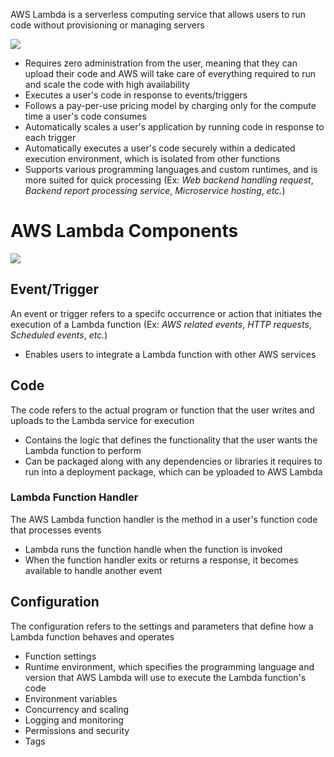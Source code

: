 AWS Lambda is a serverless computing service that allows users to run code without provisioning or managing servers

![](https://github.com/JonmarCorpuz/SecondBrain/blob/main/Assets/AWS%20Lambda.png)

* Requires zero administration from the user, meaning that they can upload their code and AWS will take care of everything required to run and scale the code with high availability
* Executes a user's code in response to events/triggers 
* Follows a pay-per-use pricing model by charging only for the compute time a user's code consumes
* Automatically scales a user's application by running code in response to each trigger 
* Automatically executes a user's code securely within a dedicated execution environment, which is isolated from other functions 
* Supports various programming languages and custom runtimes, and is more suited for quick processing (Ex: *Web backend handling request*, *Backend report processing service*, *Microservice hosting*, *etc.*)

# AWS Lambda Components

![](https://github.com/JonmarCorpuz/SecondBrain/blob/main/Assets/HQH_LlrGRkq3H9mASnI1Qg_0bef7cf0cd064c6590ae6894edda74f1_image.png)

## Event/Trigger

An event or trigger refers to a specifc occurrence or action that initiates the execution of a Lambda function (Ex: *AWS related events*, *HTTP requests*, *Scheduled events*, *etc.*)

* Enables users to integrate a Lambda function with other AWS services 

## Code

The code refers to the actual program or function that the user writes and uploads to the Lambda service for execution

* Contains the logic that defines the functionality that the user wants the Lambda function to perform
* Can be packaged along with any dependencies or libraries it requires to run into a deployment package, which can be yploaded to AWS Lambda

### Lambda Function Handler

The AWS Lambda function handler is the method in a user's function code that processes events

* Lambda runs the function handle when the function is invoked
* When the function handler exits or returns a response, it becomes available to handle another event

## Configuration

The configuration refers to the settings and parameters that define how a Lambda function behaves and operates

* Function settings
* Runtime environment, which specifies the programming language and version that AWS Lambda will use to execute the Lambda function's code
* Environment variables
* Concurrency and scaling
* Logging and monitoring
* Permissions and security
* Tags
